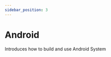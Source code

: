 ```yaml
---
sidebar_position: 3
---
```


# Android

Introduces how to build and use Android System

<DocCardList />
